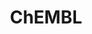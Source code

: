 ---
bigquery: https://console.cloud.google.com/bigquery?p=patents-public-data&d=ebi_chembl&page=dataset
citation: '"The ChEMBL database in 2017." Anna Gaulton, Anne Hersey, Michał Nowotka,
  A Patrícia Bento, Jon Chambers, David Mendez, Prudence Mutowo, Francis Atkinson,
  Louisa J Bellis, Elena Cibrián-Uhalte, Mark Davies, Nathan Dedman, Anneli Karlsson,
  María Paula Magariños, John P Overington, George Papadatos, Ines Smit, Andrew R
  Leach Nucleic acids Research (2017) 45 (Database Issue), D945-D954'
contributors: European Bioinformatics Institute
cost: None
description: ChEMBL Data is a manually curated database of small molecules used in
  drug discovery, including information about existing patented drugs.
documentation: 'schema: https://www.ebi.ac.uk/chembl/db_schema


  '
last_edit: 04/07/2022, 09:27:14
location: https://console.cloud.google.com/marketplace/product/google_patents_public_datasets/chembl
maintained_by: EMBL-EBI, an outstation of European Molecular Biology Laboratory
related_publications: '

  ChEMBL: towards direct deposition of bioassay data.


  Mendez D, Gaulton A, Bento AP, Chambers J, De Veij M, Félix E, Magariños MP, Mosquera
  JF, Mutowo P, Nowotka M, Gordillo-Marañón M, Hunter F, Junco L, Mugumbate G, Rodriguez-Lopez
  M, Atkinson F, Bosc N, Radoux CJ, Segura-Cabrera A, Hersey A, Leach AR.


  — Nucleic Acids Res. 2019; 47(D1):D930-D940. doi: 10.1093/nar/gky1075

  '
schema_fields:
- src_description
- comments
- uo_units
- organism
- smarts
- assay_category
- standard_value
- assay_cell_type
- drug_product_flag
- pathway_id
- ref_id
- parent_molregno
- aidx
- parenteral
- source
- topical
- text_value
- site_id
- cell_id
- result_flag
- l3
- frac_class_id
- alert_name
- component_type
- tid_fixed
- indication_class
- level2
- biocomp_id
- parameter_value
- heavy_atoms
- trade_name
- sei
- pchembl_value
- molecular_species
- cell_source_tax_id
- assay_tissue
- cell_source_organism
- company
- lle
- hrac_code
- l7
- doc_id
- syn_type
- action_type
- data_validity_comment
- enzyme_name
- level5
- protein_class_id
- withdrawn_year
- withdrawn_country
- first_in_class
- title
- compsyn_id
- bao_format
- annotation
- mc_target_name
- max_phase_for_ind
- src_assay_id
- updated_by
- warning_type
- label
- doi
- bei
- component_synonym
- first_approval
- warning_id
- cellosaurus_id
- rgid
- cl_lincs_id
- ref_type
- activity_count
- record_id
- relationship_type
- short_name
- parent_type
- assay_id
- prediction_method
- published_units
- bto_id
- level3
- assay_organism
- toid
- class_type
- comp_go_id
- usan_stem_id
- published_relation
- standard_relation
- assay_class_id
- homologue
- product_id
- hba_lipinski
- oc_id
- value
- assay_strain
- tissue_id
- db_source
- aromatic_rings
- therapeutic_flag
- mechanism_comment
- warning_country
- enzyme_tid
- oral
- assay_desc
- irac_class_id
- mol_irac_id
- indref_id
- upper_value
- patent_no
- ad_type
- level2_description
- patent_id
- last_active
- metref_id
- innovator_company
- l4
- db_version
- formulation_id
- patent_use_code
- targcomp_id
- previous_company
- ridx
- usan_stem
- cx_most_apka
- ass_cls_map_id
- doc_type
- qed_weighted
- withdrawn_class
- num_lipinski_ro5_violations
- mesh_id
- curated_by
- delist_flag
- src_short_name
- priority
- l8
- molfile
- standard_flag
- le
- efo_id
- chebi_par_id
- l6
- accession
- usan_stem_definition
- ingredient
- normal_range_min
- research_stem
- submission_date
- relationship
- version
- ddd_admr
- mechanism_of_action
- path
- isoform
- tax_id
- mc_target_type
- source_domain_id
- parent_go_id
- assay_subcellular_fraction
- cx_logp
- acd_logp
- confidence
- acd_logd
- cell_ontology_id
- max_phase
- patent_expire_date
- journal
- published_type
- active_ingredient
- rtb
- irac_code
- helm_notation
- met_comment
- units
- metabolite_record_id
- warning_year
- num_alerts
- canonical_smiles
- l1
- start_position
- direct_interaction
- warning_description
- class_level
- sitecomp_id
- level1
- met_id
- target_type
- sequence
- orig_description
- mc_target_accession
- full_molformula
- last_page
- protclasssyn_id
- res_stem_id
- efo_term
- tid
- predbind_id
- level3_description
- domain_type
- mc_tax_id
- publication_number
- target_mapping
- caloha_id
- who_extra
- name
- level4_description
- definition
- chirality
- alogp
- mol_atc_id
- pathway_key
- cx_most_bpka
- updated_on
- published_value
- ap_id
- frac_code
- cx_logd
- warnref_id
- availability_type
- hrac_class_id
- authors
- mol_frac_id
- mc_organism
- strength
- who_name
- variant_id
- compd_id
- dosed_ingredient
- subgroup
- log_id
- potential_duplicate
- mw_monoisotopic
- applicant_full_name
- standard_inchi_key
- src_id
- withdrawn_flag
- standard_text_value
- selectivity_comment
- alert_id
- withdrawn_reason
- parameter_type
- downgraded
- mecref_id
- assay_source
- domain_description
- chembl_id
- mol_hrac_id
- issue
- parent_id
- confidence_score
- route
- co_stem_id
- clo_id
- atc_code
- aspect
- volume
- alert_set_id
- relation
- set_name
- ddd_value
- mw_freebase
- standard_inchi
- ddd_id
- stat
- sequence_md5sum
- idx
- go_id
- relationship_desc
- num_ro5_violations
- end_position
- curation_comment
- natural_product
- job_id
- cpd_str_alert_id
- species_group_flag
- l5
- tbl
- assay_tax_id
- substrate_record_id
- domain_id
- mesh_heading
- target_desc
- hbd
- status
- acd_most_apka
- ref_url
- standard_type
- assay_param_id
- approval_date
- prodrug
- binding_site_comment
- component_id
- psa
- creation_date
- cidx
- compound_name
- type
- activity_id
- cell_name
- cell_description
- level1_description
- warning_class
- usan_substem
- site_residues
- domain_name
- related_tid
- normal_range_max
- std_act_id
- targrel_id
- src_compound_id
- molregno
- assay_test_type
- protein_class_desc
- country
- standard_upper_value
- dosage_form
- active_molregno
- uberon_id
- ddd_comment
- polymer_flag
- smid
- bao_id
- hba
- inorganic_flag
- stem_class
- major_class
- pubmed_id
- actsm_id
- level4
- ddd_units
- ro3_pass
- entity_type
- site_name
- stem
- first_page
- qudt_units
- black_box_warning
- prod_pat_id
- mec_id
- l2
- drug_substance_flag
- compound_key
- year
- drug_record_id
- entity_id
- molecule_type
- disease_efficacy
- pref_name
- standard_units
- drugind_id
- activity_comment
- molecular_mechanism
- full_mwt
- description
- usan_year
- cell_source_tissue
- as_id
- comp_class_id
- nda_type
- met_conversion
- structure_type
- synonyms
- assay_type
- mutation
- acd_most_bpka
- protein_class_synonym
- hbd_lipinski
- molsyn_id
- bao_endpoint
- abstract
shortname: chembl
tags:
- biotechnology
- health
- chemical
- bioinformatics
- medical
terms_of_use: CC BY-SA 3.0
title: ChEMBL
uuid: e232a192-965c-4ec9-904c-155b6dfe56c5
---